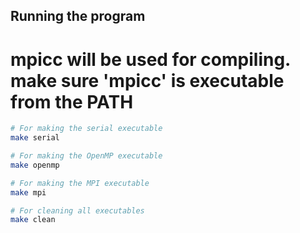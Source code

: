 ## Running the program
# mpicc will be used for compiling. make sure 'mpicc' is executable from the PATH

```bash
# For making the serial executable
make serial

# For making the OpenMP executable
make openmp

# For making the MPI executable
make mpi

# For cleaning all executables
make clean
```